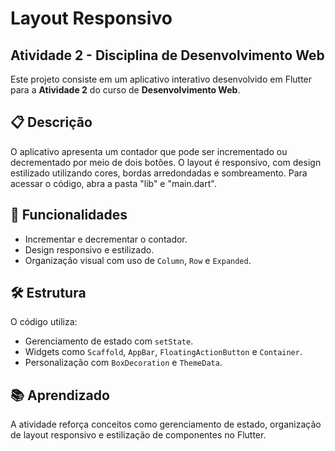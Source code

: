 # Layout Responsivo  
## Atividade 2 - Disciplina de Desenvolvimento Web

Este projeto consiste em um aplicativo interativo desenvolvido em Flutter para a **Atividade 2** do curso de **Desenvolvimento Web**. 

## 📋 Descrição
O aplicativo apresenta um contador que pode ser incrementado ou decrementado por meio de dois botões. O layout é responsivo, com design estilizado utilizando cores, bordas arredondadas e sombreamento.
Para acessar o código, abra a pasta "lib" e "main.dart".

## 🚀 Funcionalidades
- Incrementar e decrementar o contador.
- Design responsivo e estilizado.
- Organização visual com uso de `Column`, `Row` e `Expanded`.

## 🛠️ Estrutura
O código utiliza:
- Gerenciamento de estado com `setState`.
- Widgets como `Scaffold`, `AppBar`, `FloatingActionButton` e `Container`.
- Personalização com `BoxDecoration` e `ThemeData`.

## 📚 Aprendizado
A atividade reforça conceitos como gerenciamento de estado, organização de layout responsivo e estilização de componentes no Flutter.
